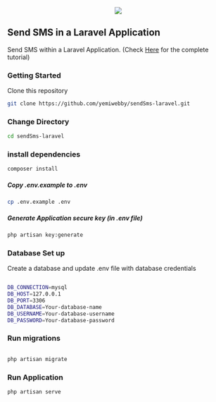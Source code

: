 <p align="center"><img src="https://laravel.com/assets/img/components/logo-laravel.svg"></p>


## Send SMS in a Laravel Application
Send SMS within a Laravel Application. (Check [Here](https://medium.com/techtrument/send-sms-from-laravel-application-d3ac9d1a4fac) for the complete tutorial)

### Getting Started
Clone this repository

```bash
git clone https://github.com/yemiwebby/sendSms-laravel.git
```

### Change Directory
```bash
cd sendSms-laravel

```

### install dependencies
```bash
composer install 

```

##### Copy .env.example to .env

```bash
cp .env.example .env
```

##### Generate Application secure key (in .env file)
```bash
php artisan key:generate
```


### Database Set up
Create a database and update .env file with database credentials

```bash

DB_CONNECTION=mysql
DB_HOST=127.0.0.1
DB_PORT=3306
DB_DATABASE=Your-database-name
DB_USERNAME=Your-database-username
DB_PASSWORD=Your-database-password

```


### Run migrations
```bash

php artisan migrate
```
### Run Application
```bash
php artisan serve

```